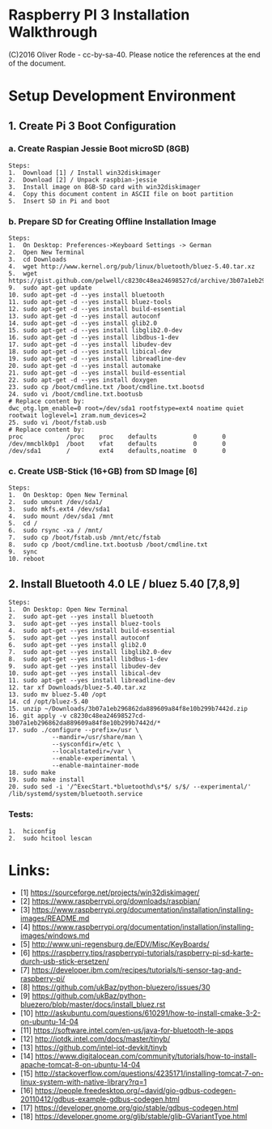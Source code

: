 Raspberry PI 3 Installation Walkthrough
=======================================
(C)2016 Oliver Rode - cc-by-sa-40. Please notice the references at the end of the document.

# Setup Development Environment
## 1.	Create Pi 3 Boot Configuration
### a.	Create Raspian Jessie Boot microSD (8GB) 
	Steps:
	1.	Download [1] / Install win32diskimager
	2.	Download [2] / Unpack raspbian-jessie 
	3.	Install image on 8GB-SD card with win32diskimager
	4.	Copy this document content in ASCII file on boot partition
	5.	Insert SD in Pi and boot

### b.	Prepare SD for Creating Offline Installation Image
	Steps:
	1.	On Desktop: Preferences->Keyboard Settings -> German
	2.	Open New Terminal
	3.	cd Downloads
	4.	wget http://www.kernel.org/pub/linux/bluetooth/bluez-5.40.tar.xz
	5.	wget https://gist.github.com/pelwell/c8230c48ea24698527cd/archive/3b07a1eb296862da889609a84f8e10b299b7442d.zip
	9.	sudo apt-get update
	10.	sudo apt-get -d --yes install bluetooth
	11.	sudo apt-get -d --yes install bluez-tools
	12.	sudo apt-get -d --yes install build-essential
	13.	sudo apt-get -d --yes install autoconf
	14.	sudo apt-get -d --yes install glib2.0
	15.	sudo apt-get -d --yes install libglib2.0-dev
	16.	sudo apt-get -d --yes install libdbus-1-dev
	17.	sudo apt-get -d --yes install libudev-dev
	18.	sudo apt-get -d --yes install libical-dev
	19.	sudo apt-get -d --yes install libreadline-dev
	20.	sudo apt-get -d --yes install automake
	21.	sudo apt-get -d --yes install build-essential
	22.	sudo apt-get -d --yes install doxygen
	23.	sudo cp /boot/cmdline.txt /boot/cmdline.txt.bootsd
	24.	sudo vi /boot/cmdline.txt.bootusb
	# Replace content by:
	dwc_otg.lpm_enable=0 root=/dev/sda1 rootfstype=ext4 noatime quiet rootwait loglevel=1 zram.num_devices=2
	25.	sudo vi /boot/fstab.usb
	# Replace content by:
	proc            /proc    proc    defaults          0       0
	/dev/mmcblk0p1  /boot    vfat    defaults          0       0
	/dev/sda1       /        ext4    defaults,noatime  0       0

### c.	Create USB-Stick (16+GB) from SD Image [6]
	Steps:
	1.	On Desktop: Open New Terminal
	2.	sudo umount /dev/sda1/
	3.	sudo mkfs.ext4 /dev/sda1
	4.	sudo mount /dev/sda1 /mnt
	5.	cd /
	6.	sudo rsync -xa / /mnt/
	7.	sudo cp /boot/fstab.usb /mnt/etc/fstab	
	8.	sudo cp /boot/cmdline.txt.bootusb /boot/cmdline.txt
	9.	sync
	10.	reboot


## 2.	Install Bluetooth 4.0 LE / bluez 5.40 [7,8,9]
	Steps:
	1.	On Desktop: Open New Terminal
	2.	sudo apt-get --yes install bluetooth
	3.	sudo apt-get --yes install bluez-tools
	4.	sudo apt-get --yes install build-essential
	5.	sudo apt-get --yes install autoconf
	6.	sudo apt-get --yes install glib2.0
	7.	sudo apt-get --yes install libglib2.0-dev
	8.	sudo apt-get --yes install libdbus-1-dev
	9.	sudo apt-get --yes install libudev-dev
	10.	sudo apt-get --yes install libical-dev
	11.	sudo apt-get --yes install libreadline-dev
	12.	tar xf Downloads/bluez-5.40.tar.xz
	13.	sudo mv bluez-5.40 /opt
	14.	cd /opt/bluez-5.40
	15.	unzip ~/Downloads/3b07a1eb296862da889609a84f8e10b299b7442d.zip
	16.	git apply -v c8230c48ea24698527cd-3b07a1eb296862da889609a84f8e10b299b7442d/*
	17.	sudo ./configure --prefix=/usr \
				--mandir=/usr/share/man \
				--sysconfdir=/etc \
				--localstatedir=/var \
				--enable-experimental \
				--enable-maintainer-mode
	18.	sudo make
	19.	sudo make install
	20.	sudo sed -i '/^ExecStart.*bluetoothd\s*$/ s/$/ --experimental/' /lib/systemd/system/bluetooth.service



### Tests:
	1.	hciconfig
	2.	sudo hcitool lescan



# Links:
*	[1] https://sourceforge.net/projects/win32diskimager/
*	[2] https://www.raspberrypi.org/downloads/raspbian/
*	[3] https://www.raspberrypi.org/documentation/installation/installing-images/README.md
*	[4] https://www.raspberrypi.org/documentation/installation/installing-images/windows.md
*	[5] http://www.uni-regensburg.de/EDV/Misc/KeyBoards/
*	[6] https://raspberry.tips/raspberrypi-tutorials/raspberry-pi-sd-karte-durch-usb-stick-ersetzen/
*	[7] https://developer.ibm.com/recipes/tutorials/ti-sensor-tag-and-raspberry-pi/
*	[8] https://github.com/ukBaz/python-bluezero/issues/30
*	[9] https://github.com/ukBaz/python-bluezero/blob/master/docs/install_bluez.rst
*	[10] http://askubuntu.com/questions/610291/how-to-install-cmake-3-2-on-ubuntu-14-04
*	[11] https://software.intel.com/en-us/java-for-bluetooth-le-apps
*	[12] http://iotdk.intel.com/docs/master/tinyb/
*	[13] https://github.com/intel-iot-devkit/tinyb
*	[14] https://www.digitalocean.com/community/tutorials/how-to-install-apache-tomcat-8-on-ubuntu-14-04
*	[15] http://stackoverflow.com/questions/4235171/installing-tomcat-7-on-linux-system-with-native-library?rq=1
*	[16] https://people.freedesktop.org/~david/gio-gdbus-codegen-20110412/gdbus-example-gdbus-codegen.html
*	[17] https://developer.gnome.org/gio/stable/gdbus-codegen.html 
*	[18] https://developer.gnome.org/glib/stable/glib-GVariantType.html
